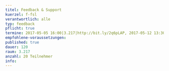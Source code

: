 ```yaml
---
titel: Feedback & Support
kuerzel: f-fsl
verantwortlich: alle
typ: feedback
pflicht: true
termine: 2017-05-05 16:00|3.217|http://bit.ly/2q6pLAP, 2017-05-12 13:30|3.217|http://bit.ly/2q8ehQc, 2017-05-12 16:00|3.217|http://bit.ly/2qfoKFT, 2017-05-18 14:00|3.217|http://bit.ly/2pee2n4, 2017-05-19 14:00|3.217|http://bit.ly/2qTpelC, 2017-05-26 15:00, 2017-06-08 14:00, 2017-06-08 16:00, 2017-06-09 16:00, 2017-06-09 16:00
empfohlene-voraussetzungen: 
published: true
dauer: 120
raum: 3.217
anzahl: 20 Teilnehmer
info: 
---
```


